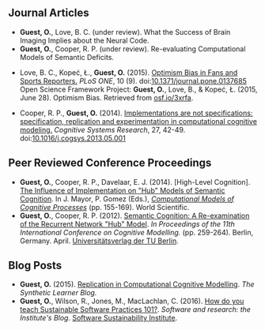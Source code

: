 <h2>Journal Articles</h2>
<ul class="cv">
  <li class="cv"><b>Guest, O.</b>, Love, B. C. (under review). What the Success of Brain Imaging Implies about the Neural Code.</li>

  <li class="cv"><b>Guest, O.</b>, Cooper, R. P. (under review). Re-evaluating Computational Models of Semantic Deficits.</li>
  
  <li class="cv">
  
<div data-badge-popover="right" data-badge-type="donut" data-doi="10.1371/journal.pone.0137685" data-hide-no-mentions="true" data-hide-less-than="20" class="altmetric-embed" style="float:right"></div>
  
  Love, B. C., Kopeć, Ł., <b>Guest, O.</b> (2015). <a href="//dx.doi.org/10.1371/journal.pone.0137685">Optimism Bias in Fans and Sports Reporters.</a> <em>PLoS ONE</em>, 10 (9). doi:<a href="//dx.doi.org/10.1371/journal.pone.0137685">10.1371/journal.pone.0137685</a>
  <a href="//www.plosone.org/article/fetchObject.action?uri=info:doi/10.1371/journal.pone.0137685&representation=PDF"><i class="fa fa-file-pdf-o" aria-hidden="true"></i></a>
  <br/>
  Open Science Framework Project: <b>Guest, O.</b>, Love, B., & Kopeć, Ł. (2015, June 28). Optimism Bias. Retrieved from <a href="//osf.io/3xrfa/">osf.io/3xrfa</a>. <a href="//osf.io/3xrfa/"><i class="fa fa-bar-chart" aria-hidden="true"></i></a>
  </li>
  
  <li class="cv">Cooper, R. P., <b>Guest, O.</b> (2014). <a href="//dx.doi.org/10.1016/j.cogsys.2013.05.001">Implementations are not specifications: specification, replication and experimentation in computational cognitive modeling.</a> <em>Cognitive Systems Research</em>, 27, 42-49. doi:<a href="//dx.doi.org/10.1016/j.cogsys.2013.05.001">10.1016/j.cogsys.2013.05.001</a>
  <a href="doc/cooper_14.pdf"><i class="fa fa-file-pdf-o" aria-hidden="true"></i></a></li>
</ul>

<h2>Peer Reviewed Conference Proceedings</h2>
<ul class="cv">
  <li class="cv"><b>Guest, O.</b>, Cooper, R. P., Davelaar, E. J. (2014). [High-Level Cognition]. 
  <a href="doc/guest_14.pdf">The Influence of Implementation on "Hub" Models of Semantic Cognition</a>. In J. Mayor, P. Gomez (Eds.), <em><a href="http://www.worldscientific.com/worldscibooks/10.1142/8747">Computational Models of Cognitive Processes</a></em> (pp. 155-169). World Scientific.
  <a href="doc/guest_14.pdf"><i class="fa fa-file-pdf-o" aria-hidden="true"></i></a></li>
  
  <li class="cv"><b>Guest, O.</b>, Cooper, R. P. (2012). <a href="//eprints.bbk.ac.uk/6758/">Semantic Cognition: A Re-examination of the Recurrent Network "Hub" Model</a>. <em>In Proceedings of the 11th International Conference on Cognitive Modelling.</em> (pp. 259-264). Berlin, Germany. April. <a href="http://www.ub.tu-berlin.de/">Universitätsverlag der TU Berlin</a>.
  <a href="doc/guest_12.pdf"><i class="fa fa-file-pdf-o" aria-hidden="true"></i></a></li>
</ul>

<h2>Blog Posts</h2>
  <ul class="cv">
  <li class="cv"><b>Guest, O.</b> (2015). <a href="//bootphon.blogspot.fr/2015/10/replication-in-computational-cognitive.html">Replication in Computational Cognitive Modelling</a>. <em>The Synthetic Learner Blog.</em></li>


<li class="cv"><b>Guest, O.</b>, Wilson, R., Jones, M., MacLachlan, C. (2016). <a href="//software.ac.uk/blog/2016-04-06-how-do-you-teach-sustainable-software-practices-101">How do you teach Sustainable Software Practices 101?</a>. <em>Software and research: the Institute's Blog</em>. <a href="//software.ac.uk/">Software Sustainability Institute</a>.</li> 

 </ul>
